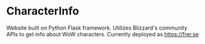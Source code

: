 # CharacterInfo
Website built on Python Flask framework. Utilizes Blizzard's community APIs to get info about WoW characters.
Currently deployed as https://frer.se
